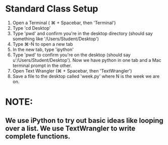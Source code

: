 # Standard Class Setup
1. Open a Terminal ( &#8984; + Spacebar, then 'Terminal')
2. Type 'cd Desktop'
3. Type 'pwd' and confirm you're in the desktop directory (should say something like '/Users/Student/Desktop')
4. Type &#8984;-N to open a new tab
5. In the new tab, type 'ipython'
6. Type 'pwd' to confirm you're on the desktop (should say u'/Users/Student/Desktop'). Now we have python in one tab and a Mac terminal prompt in the other.
7. Open Text Wrangler (&#8984; + Spacebar, then 'TextWrangler')
8. Save a file to the desktop called 'week<N>.py' where N is the week we are on.  

# NOTE: 
## We use iPython to try out basic ideas like looping over a list. We use TextWrangler to write complete functions.
